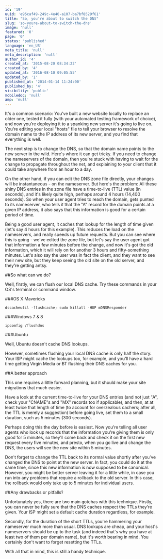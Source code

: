 ```yaml
---
id: '19'
uuid: 'e95caf49-249c-4e40-a107-ba7bf8529f61'
title: "So, you're about to switch the DNS"
slug: 'so-youre-about-to-switch-the-dns'
image: 'null'
featured: '0'
page: '0'
status: 'published'
language: 'en_US'
meta_title: 'null'
meta_description: 'null'
author_id: '4'
created_at: '2015-08-20 08:34:22'
created_by: '4'
updated_at: '2016-08-10 09:05:55'
updated_by: '1'
published_at: '2014-01-14 11:24:00'
published_by: '4'
visibility: 'public'
mobiledoc: 'null'
amp: 'null'
---
```


It's a common scenario: You've built a new website locally to replace an older one, tested it fully (with your automated testing framework of choice), and now you're deploying it to a spanking new server it's going to live on. You're editing your local "hosts" file to tell your browser to resolve the domain name to the IP address of its new server, and you find that everything is well.

The next step is to change the DNS, so that the domain name points to the new server in the wild. Here's where it can get tricky. If you need to change the nameservers of the domain, then you're stuck with having to wait for the change to propagate throughout the net, and explaining to your client that it could take anywhere from an hour to a day.

On the other hand, if you can edit the DNS zone file directly, your changes will be instantaneous - on the nameserver. But here's the problem: All these shiny DNS entries in the zone file have a time-to-live (TTL) value (in seconds), and it's likely quite high, perhaps around 4 hours (14,400 seconds). So when your user agent tries to reach the domain, gets punted to its nameserver, who tells it that the "A" record for the domain points at a given IP address, it also says that this information is good for a certain period of time.

Being a good user agent, it caches that lookup for the length of time given (let's say 4 hours for this example). This reduces the load on the nameservers, and really speeds up future requests. But you can see where this is going - we've edited the zone file, but let's say the user agent got that information a few minutes before the change, and now it's got the old information, which it will rely on for another 3 hours and fifty-something minutes. Let's also say the user was in fact the client, and they want to see their new site, but they keep seeing the old site on the old server, and they're getting antsy.

##So what can we do?

Well, firstly, we can flush our local DNS cache. Try these commands in your OS's terminal or command window.

###OS X Mavericks

    dscacheutil -flushcache; sudo killall -HUP mDNSResponder

###Windows 7 & 8

    ipconfig /flushdns

###Ubuntu

Well, Ubuntu doesn't cache DNS lookups.

However, sometimes flushing your local DNS cache is only half the story. Your ISP might cache the lookups too, for example, and you'll have a hard time getting Virgin Media or BT flushing their DNS caches for you.

##A better approach

This one requires a little forward planning, but it should make your site migrations that much easier.

Have a look at the current time-to-live for your DNS entries (and not just "A", check your "CNAME"s and "MX" records too if applicable), and then, at at least twice that length of time (to account for overzealous cachers; after all, the TTL is merely a suggestion) before going live, set them to a small duration, such as 5 minutes (300 seconds).

Perhaps doing this the day before is easiest. Now you're telling all user agents who look up records that the information you're giving them is only good for 5 minutes, so they'll come back and check it on the first new request every five minutes, and presto, when you go live and change the DNS, the users will see the new site within 5 minutes.

Don't forget to change the TTL back to its normal value shortly after you've changed the DNS to point at the new server. In fact, you could do it at the same time, since this new information is now supposed to be canonical. However, you might be better server leaving it for a little while, in case you run into any problems that require a rollback to the old server. In this case, the rollback would only take up to 5 minutes for individual users.

##Any drawbacks or pitfalls?

Unfortunately yes, there are two main gotchas with this technique. Firstly, you can never be fully sure that the DNS caches respect the TTLs they're given. Your ISP might set a default cache duration regardless, for example.

Secondly, for the duration of the short TTLs, you're hammering your nameserver much more than usual. DNS lookups are cheap, and your host's nameservers should be up to the task (and indeed that's why you have at least two of them per domain name), but it's worth bearing in mind. You certainly don't want to forget resetting the TTLs.

With all that in mind, this is still a handy technique.
